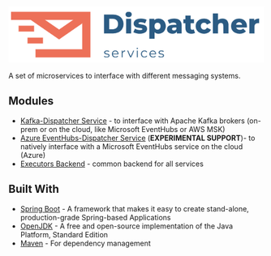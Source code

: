 ![logo](doc/dispatcher-services-logo.png)

A set of microservices to interface with different messaging systems.

## Modules

* [Kafka-Dispatcher Service](kafka-service/README.md) - to interface with  Apache Kafka brokers (on-prem or on the cloud, like Microsoft EventHubs or AWS MSK)
* [Azure EventHubs-Dispatcher Service](eventhubs-service/README.md) (**EXPERIMENTAL SUPPORT**)- to natively interface with a Microsoft EventHubs service on the cloud (Azure)
* [Executors Backend](executors) - common backend for all services


## Built With
* [Spring Boot](https://spring.io/projects/spring-boot) - A framework that makes it easy to create stand-alone, production-grade Spring-based Applications
* [OpenJDK](https://openjdk.java.net/) - A free and open-source implementation of the Java Platform, Standard Edition
* [Maven](https://maven.apache.org/) - For dependency management